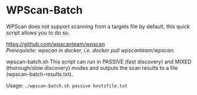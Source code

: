 # WPScan-Batch

WPScan does not support scanning from a targets file by default, this quick script allows you to do so.

https://github.com/wpscanteam/wpscan  
*Prerequisite: wpscan in docker, i.e. docker pull wpscanteam/wpscan.*  

wpscan-batch.sh 
This script can run in PASSIVE (fast discovery) and MIXED (thorough/slow discovery) modes and outputs the scan results to a file (wpscan-batch-results.txt).  

Usage: `./wpscan-batch.sh passive hostsfile.txt`
